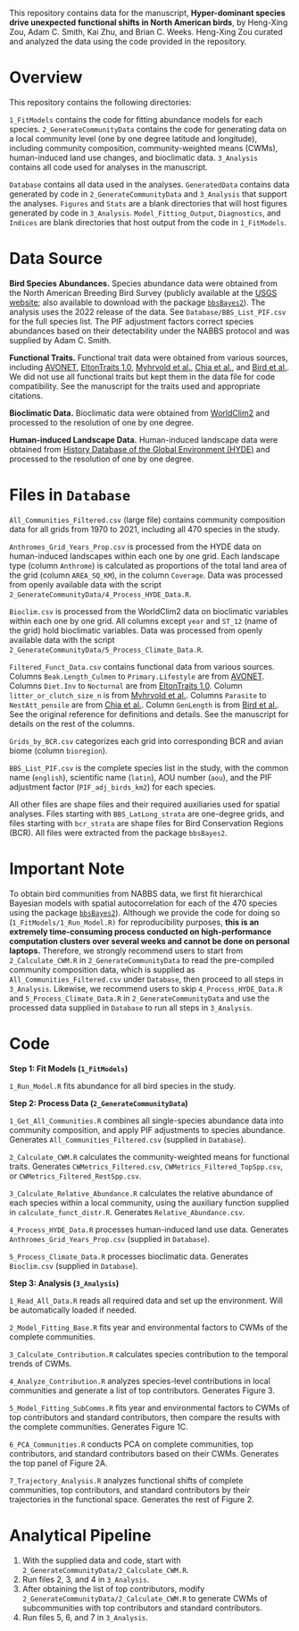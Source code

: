 This repository contains data for the manuscript, **Hyper-dominant species drive unexpected functional shifts in North American birds**, by Heng-Xing Zou, Adam C. Smith, Kai Zhu, and Brian C. Weeks. Heng-Xing Zou curated and analyzed the data using the code provided in the repository.

# Overview

This repository contains the following directories:

`1_FitModels` contains the code for fitting abundance models for each species.
`2_GenerateCommunityData` contains the code for generating data on a local community level (one by one degree latitude and longitude), including community composition, community-weighted means (CWMs), human-induced land use changes, and bioclimatic data.
`3_Analysis` contains all code used for analyses in the manuscript.

`Database` contains all data used in the analyses. 
`GeneratedData` contains data generated by code in `2_GenerateCommunityData` and `3_Analysis` that support the analyses.
`Figures` and `Stats` are a blank directories that will host figures generated by code in `3_Analysis`. 
`Model_Fitting_Output`, `Diagnostics`, and `Indices` are blank directories that host output from the code in `1_FitModels`.

# Data Source

**Bird Species Abundances.** Species abundance data were obtained from the North American Breeding Bird Survey (publicly available at the [USGS website](https://www.usgs.gov/centers/eesc/science/north-american-breeding-bird-survey); also available to download with the package [`bbsBayes2`](https://bbsbayes.github.io/bbsBayes2/index.html)). The analysis uses the 2022 release of the data. See `Database/BBS_List_PIF.csv` for the full species list. The PIF adjustment factors correct species abundances based on their detectability under the NABBS protocol and was supplied by Adam C. Smith. 

**Functional Traits.** Functional trait data were obtained from various sources, including [AVONET](https://doi.org/10.1111/ele.13898), [EltonTraits 1.0](https://doi.org/10.1890/13-1917.1), [Myhrvold et al.](https://doi.org/10.1890/15-0846R.1), [Chia et al.](https://www.nature.com/articles/s41597-023-02837-1), and [Bird et al.](https://doi.org/10.1111/cobi.13486). We did not use all functional traits but kept them in the data file for code compatibility. See the manuscript for the traits used and appropriate citations.

**Bioclimatic Data.** Bioclimatic data were obtained from [WorldClim2](https://rmets.onlinelibrary.wiley.com/doi/10.1002/joc.5086) and processed to the resolution of one by one degree. 

**Human-induced Landscape Data.** Human-induced landscape data were obtained from [History Database of the Global Environment (HYDE)](https://www.pbl.nl/en/publications/new-anthropogenic-land-use-estimates-for-the-holocene-hyde-32) and processed to the resolution of one by one degree.

# Files in `Database`

`All_Communities_Filtered.csv` (large file) contains community composition data for all grids from 1970 to 2021, including all 470 species in the study. 

`Anthromes_Grid_Years_Prop.csv` is processed from the HYDE data on human-induced landscapes within each one by one grid. Each landscape type (column `Anthrome`) is calculated as proportions of the total land area of the grid (column `AREA_SQ_KM`), in the column `Coverage`. Data was processed from openly available data with the script `2_GenerateCommunityData/4_Process_HYDE_Data.R`.

`Bioclim.csv` is processed from the WorldClim2 data on bioclimatic variables within each one by one grid. All columns except `year` and `ST_12` (name of the grid) hold bioclimatic variables. Data was processed from openly available data with the script `2_GenerateCommunityData/5_Process_Climate_Data.R`.

`Filtered_Funct_Data.csv` contains functional data from various sources. Columns `Beak.Length_Culmen` to `Primary.Lifestyle` are from [AVONET](https://doi.org/10.1111/ele.13898). Columns `Diet.Inv` to `Nocturnal` are from [EltonTraits 1.0](https://doi.org/10.1890/13-1917.1). Column `litter_or_clutch_size_n` is from [Myhrvold et al.](https://doi.org/10.1890/15-0846R.1). Columns `Parasite` to `NestAtt_pensile` are from [Chia et al.](https://www.nature.com/articles/s41597-023-02837-1). Column `GenLength` is from [Bird et al.](https://doi.org/10.1111/cobi.13486). See the original reference for definitions and details. See the manuscript for details on the rest of the columns.

`Grids_by_BCR.csv` categorizes each grid into corresponding BCR and avian biome (column `bioregion`).

`BBS_List_PIF.csv` is the complete species list in the study, with the common name (`english`), scientific name (`latin`), AOU number (`aou`), and the PIF adjustment factor (`PIF_adj_birds_km2`) for each species. 

All other files are shape files and their required auxiliaries used for spatial analyses. Files starting with `BBS_LatLong_strata` are one-degree grids, and files starting with `bcr_strata` are shape files for Bird Conservation Regions (BCR). All files were extracted from the package `bbsBayes2`.

# Important Note

To obtain bird communities from NABBS data, we first fit hierarchical Bayesian models with spatial autocorrelation for each of the 470 species using the package [`bbsBayes2`](https://bbsbayes.github.io/bbsBayes2/index.html)). Although we provide the code for doing so (`1_FitModels/1_Run_Model.R)` for reproducibility purposes, **this is an extremely time-consuming process conducted on high-performance computation clusters over several weeks and cannot be done on personal laptops.** Therefore, we strongly recommend users to start from `2_Calculate_CWM.R` in `2_GenerateCommunityData` to read the pre-compiled community composition data, which is supplied as `All_Communities_Filtered.csv` under `Database`, then proceed to all steps in `3_Analysis`. Likewise, we recommend users to skip `4_Process_HYDE_Data.R` and `5_Process_Climate_Data.R` in `2_GenerateCommunityData` and use the processed data supplied in `Database` to run all steps in `3_Analysis`. 

# Code

**Step 1: Fit Models (`1_FitModels`)**

`1_Run_Model.R` fits abundance for all bird species in the study.

**Step 2: Process Data (`2_GenerateCommunityData`)**

`1_Get_All_Communities.R`  combines all single-species abundance data into community composition, and apply PIF adjustments to species abundance. Generates `All_Communities_Filtered.csv` (supplied in `Database`).

`2_Calculate_CWM.R` calculates the community-weighted means for functional traits. Generates `CWMetrics_Filtered.csv`, `CWMetrics_Filtered_TopSpp.csv`, or `CWMetrics_Filtered_RestSpp.csv`.

`3_Calculate_Relative_Abundance.R` calculates the relative abundance of each species within a local community, using the auxiliary function supplied in `calculate_funct_distr.R`. Generates `Relative_Abundance.csv`.

`4_Process_HYDE_Data.R` processes human-induced land use data. Generates `Anthromes_Grid_Years_Prop.csv` (supplied in `Database`).

`5_Process_Climate_Data.R` processes bioclimatic data. Generates `Bioclim.csv` (supplied in `Database`).

**Step 3: Analysis (`3_Analysis`)**

`1_Read_All_Data.R` reads all required data and set up the environment. Will be automatically loaded if needed.

`2_Model_Fitting_Base.R` fits year and environmental factors to CWMs of the complete communities. 

`3_Calculate_Contribution.R` calculates species contribution to the temporal trends of CWMs.

`4_Analyze_Contribution.R` analyzes species-level contributions in local communities and generate a list of top contributors. Generates Figure 3.

`5_Model_Fitting_SubComms.R` fits year and environmental factors to CWMs of top contributors and standard contributors, then compare the results with the complete communities. Generates Figure 1C.

`6_PCA_Communities.R` conducts PCA on complete communities, top contributors, and standard contributors based on their CWMs. Generates the top panel of Figure 2A. 

`7_Trajectory_Analysis.R` analyzes functional shifts of complete communities, top contributors, and standard contributors by their trajectories in the functional space. Generates the rest of Figure 2.

# Analytical Pipeline

1. With the supplied data and code, start with `2_GenerateCommunityData/2_Calculate_CWM.R`.
2. Run files 2, 3, and 4 in `3_Analysis`.
3. After obtaining the list of top contributors, modify `2_GenerateCommunityData/2_Calculate_CWM.R` to generate CWMs of subcommunities with top contributors and standard contributors.
4. Run files 5, 6, and 7 in `3_Analysis`.
